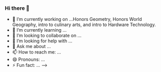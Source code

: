 ### Hi there 👋

- 🔭 I’m currently working on ...Honors Geometry, Honors World Geography, intro to culinary arts, and intro to Hardware Technology.
- 🌱 I’m currently learning ...
- 👯 I’m looking to collaborate on ...
- 🤔 I’m looking for help with ...
- 💬 Ask me about ...
- 📫 How to reach me: ...
- 😄 Pronouns: ...
- ⚡ Fun fact: ...
-->
